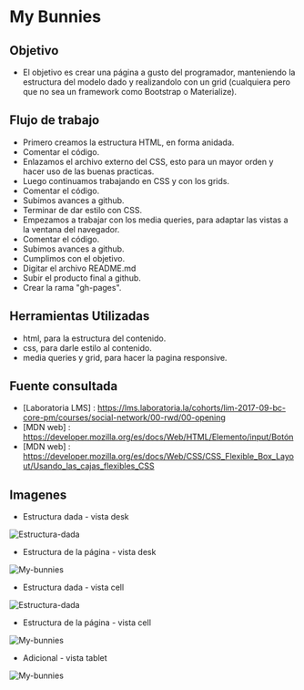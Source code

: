 # My Bunnies

## Objetivo

- El objetivo es crear una página a gusto del programador, manteniendo la estructura del modelo dado y realizandolo con un grid (cualquiera pero que no sea un framework como Bootstrap o Materialize).

## Flujo de trabajo

- Primero creamos la estructura HTML, en forma anidada.
- Comentar el código.
- Enlazamos el archivo externo del CSS, esto para un mayor orden y hacer uso de las buenas practicas.
- Luego continuamos trabajando en CSS y con los grids.
- Comentar el código.
- Subimos avances a github.
- Terminar de dar estilo con CSS.
- Empezamos a trabajar con los media queries, para adaptar las vistas a la ventana del navegador.
- Comentar el código.
- Subimos avances a github.
- Cumplimos con el objetivo.
- Digitar el archivo README.md
- Subir el producto final a github.
- Crear la rama "gh-pages".

## Herramientas Utilizadas

- html, para la estructura del contenido.
- css, para darle estilo al contenido.
- media queries y grid, para hacer la pagina responsive.

## Fuente consultada

- [Laboratoria LMS] : https://lms.laboratoria.la/cohorts/lim-2017-09-bc-core-pm/courses/social-network/00-rwd/00-opening
- [MDN web] : https://developer.mozilla.org/es/docs/Web/HTML/Elemento/input/Botón
- [MDN web] : https://developer.mozilla.org/es/docs/Web/CSS/CSS_Flexible_Box_Layout/Usando_las_cajas_flexibles_CSS

## Imagenes  
- Estructura dada - vista desk

![Estructura-dada](assets/images/desktop.png)

- Estructura de la página - vista desk

![My-bunnies](assets/images/desk.png)

- Estructura dada - vista cell

![Estructura-dada](assets/images/responsive.png)

- Estructura de la página - vista cell

![My-bunnies](assets/images/cell.png)

- Adicional - vista tablet

![My-bunnies](assets/images/tablet.png)